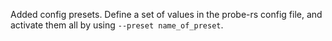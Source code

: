 Added config presets. Define a set of values in the probe-rs config file, and activate them all by using `--preset name_of_preset`.